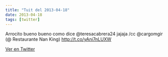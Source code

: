 ```yaml
---
title: "Tuit del 2013-04-18"
date: 2013-04-18
tags: [twitter]
---
```


Arrocito bueno bueno como dice @teresacabrera24 jajaja /cc @cargomgir (@ Restaurante Nan King) http://t.co/yAni7nLUXW



[Ver en Twitter](https://twitter.com/i/web/status/324862429391630336)

